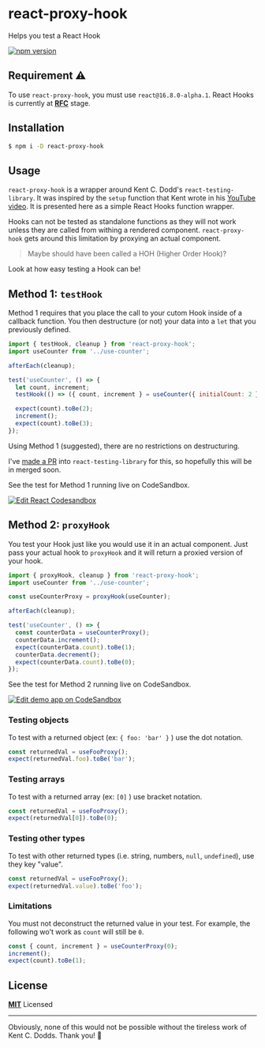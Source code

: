 # react-proxy-hook

Helps you test a React Hook

[![npm version](https://badge.fury.io/js/react-proxy-hook.svg)](https://badge.fury.io/js/react-proxy-hook)

## Requirement ⚠️

To use `react-proxy-hook`, you must use `react@16.8.0-alpha.1`. React Hooks is currently at
**[RFC](https://github.com/reactjs/rfcs/pull/68)** stage.

## Installation

```bash
$ npm i -D react-proxy-hook
```

## Usage

`react-proxy-hook` is a wrapper around Kent C. Dodd's `react-testing-library`.
It was inspired by the `setup` function that Kent wrote in his
[YouTube video](https://youtu.be/0e6WCQYg5tU).
It is presented here as a simple React Hooks function wrapper.

Hooks can not be tested as standalone functions as they will not work
unless they are called from withing a rendered component.
`react-proxy-hook` gets around this limitation by proxying an actual
component.

> Maybe should have been called a HOH (Higher Order Hook)?

Look at how easy testing a Hook can be!

## Method 1: `testHook`

Method 1 requires that you place the call to your cutom Hook inside of a callback function. You then destructure (or not) your data into a `let` that you previously defined.

```js
import { testHook, cleanup } from 'react-proxy-hook';
import useCounter from '../use-counter';

afterEach(cleanup);

test('useCounter', () => {
  let count, increment;
  testHook(() => ({ count, increment } = useCounter({ initialCount: 2 })));

  expect(count).toBe(2);
  increment();
  expect(count).toBe(3);
});
```

Using Method 1 (suggested), there are no restrictions on destructuring.

I've [made a PR](https://github.com/kentcdodds/react-testing-library/pull/274)
into `react-testing-library` for this, so hopefully this will be in merged soon.

See the test for Method 1 running live on CodeSandbox.

[![Edit React Codesandbox](https://codesandbox.io/static/img/play-codesandbox.svg)](https://codesandbox.io/s/6lqxvx42mz?module=%2Fsrc%2F__tests__%2Fuse-counter.js)

## Method 2: `proxyHook`

You test your Hook just like you would use it in an actual component.
Just pass your actual hook to `proxyHook` and it will return
a proxied version of your hook.

```js
import { proxyHook, cleanup } from 'react-proxy-hook';
import useCounter from '../use-counter';

const useCounterProxy = proxyHook(useCounter);

afterEach(cleanup);

test('useCounter', () => {
  const counterData = useCounterProxy();
  counterData.increment();
  expect(counterData.count).toBe(1);
  counterData.decrement();
  expect(counterData.count).toBe(0);
});
```

See the test for Method 2 running live on CodeSandbox.

[![Edit demo app on CodeSandbox](https://codesandbox.io/static/img/play-codesandbox.svg)](https://codesandbox.io/s/6lqxvx42mz)

### Testing objects

To test with a returned object (ex: `{ foo: 'bar' }` ) use the dot notation.

```js
const returnedVal = useFooProxy();
expect(returnedVal.foo).toBe('bar');
```

### Testing arrays

To test with a returned array (ex: `[0]` ) use bracket notation.

```js
const returnedVal = useFooProxy();
expect(returnedVal[0]).toBe(0);
```

### Testing other types

To test with other returned types (i.e. string, numbers, `null`, `undefined`), use they key "value".

```js
const returnedVal = useFooProxy();
expect(returnedVal.value).toBe('foo');
```

### Limitations

You must not deconstruct the returned value in your test.
For example, the following wo't work as `count` will still be `0`.

```js
const { count, increment } = useCounterProxy(0);
increment();
expect(count).toBe(1);
```

## License

**[MIT](LICENSE)** Licensed

---

Obviously, none of this would not be possible without the tireless work of
Kent C. Dodds. Thank you! 🙏
